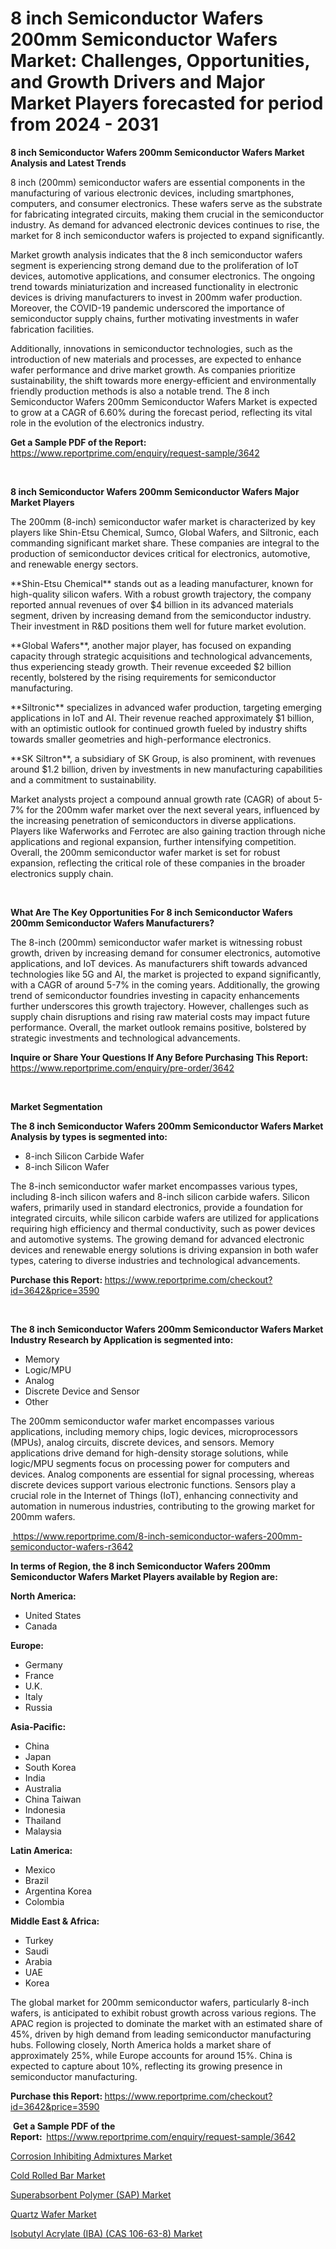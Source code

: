 <p><h1>8 inch Semiconductor Wafers 200mm Semiconductor Wafers Market: Challenges, Opportunities, and Growth Drivers and Major Market Players forecasted for period from 2024 - 2031</h1></p><p><strong>8 inch Semiconductor Wafers 200mm Semiconductor Wafers Market Analysis and Latest Trends</strong></p>
<p><p>8 inch (200mm) semiconductor wafers are essential components in the manufacturing of various electronic devices, including smartphones, computers, and consumer electronics. These wafers serve as the substrate for fabricating integrated circuits, making them crucial in the semiconductor industry. As demand for advanced electronic devices continues to rise, the market for 8 inch semiconductor wafers is projected to expand significantly.</p><p>Market growth analysis indicates that the 8 inch semiconductor wafers segment is experiencing strong demand due to the proliferation of IoT devices, automotive applications, and consumer electronics. The ongoing trend towards miniaturization and increased functionality in electronic devices is driving manufacturers to invest in 200mm wafer production. Moreover, the COVID-19 pandemic underscored the importance of semiconductor supply chains, further motivating investments in wafer fabrication facilities.</p><p>Additionally, innovations in semiconductor technologies, such as the introduction of new materials and processes, are expected to enhance wafer performance and drive market growth. As companies prioritize sustainability, the shift towards more energy-efficient and environmentally friendly production methods is also a notable trend. The 8 inch Semiconductor Wafers 200mm Semiconductor Wafers Market is expected to grow at a CAGR of 6.60% during the forecast period, reflecting its vital role in the evolution of the electronics industry.</p></p>
<p><strong>Get a Sample PDF of the Report:&nbsp;</strong> <a href="https://www.reportprime.com/enquiry/request-sample/3642">https://www.reportprime.com/enquiry/request-sample/3642</a></p>
<p>&nbsp;</p>
<p><strong>8 inch Semiconductor Wafers 200mm Semiconductor Wafers Major Market Players</strong></p>
<p><p>The 200mm (8-inch) semiconductor wafer market is characterized by key players like Shin-Etsu Chemical, Sumco, Global Wafers, and Siltronic, each commanding significant market share. These companies are integral to the production of semiconductor devices critical for electronics, automotive, and renewable energy sectors.</p><p>**Shin-Etsu Chemical** stands out as a leading manufacturer, known for high-quality silicon wafers. With a robust growth trajectory, the company reported annual revenues of over $4 billion in its advanced materials segment, driven by increasing demand from the semiconductor industry. Their investment in R&D positions them well for future market evolution.</p><p>**Global Wafers**, another major player, has focused on expanding capacity through strategic acquisitions and technological advancements, thus experiencing steady growth. Their revenue exceeded $2 billion recently, bolstered by the rising requirements for semiconductor manufacturing.</p><p>**Siltronic** specializes in advanced wafer production, targeting emerging applications in IoT and AI. Their revenue reached approximately $1 billion, with an optimistic outlook for continued growth fueled by industry shifts towards smaller geometries and high-performance electronics.</p><p>**SK Siltron**, a subsidiary of SK Group, is also prominent, with revenues around $1.2 billion, driven by investments in new manufacturing capabilities and a commitment to sustainability.</p><p>Market analysts project a compound annual growth rate (CAGR) of about 5-7% for the 200mm wafer market over the next several years, influenced by the increasing penetration of semiconductors in diverse applications. Players like Waferworks and Ferrotec are also gaining traction through niche applications and regional expansion, further intensifying competition. Overall, the 200mm semiconductor wafer market is set for robust expansion, reflecting the critical role of these companies in the broader electronics supply chain.</p></p>
<p>&nbsp;</p>
<p><strong>What Are The Key Opportunities For 8 inch Semiconductor Wafers 200mm Semiconductor Wafers Manufacturers?</strong></p>
<p><p>The 8-inch (200mm) semiconductor wafer market is witnessing robust growth, driven by increasing demand for consumer electronics, automotive applications, and IoT devices. As manufacturers shift towards advanced technologies like 5G and AI, the market is projected to expand significantly, with a CAGR of around 5-7% in the coming years. Additionally, the growing trend of semiconductor foundries investing in capacity enhancements further underscores this growth trajectory. However, challenges such as supply chain disruptions and rising raw material costs may impact future performance. Overall, the market outlook remains positive, bolstered by strategic investments and technological advancements.</p></p>
<p><strong>Inquire or Share Your Questions If Any Before Purchasing This Report:</strong> <a href="https://www.reportprime.com/enquiry/pre-order/3642">https://www.reportprime.com/enquiry/pre-order/3642</a></p>
<p>&nbsp;</p>
<p><strong>Market Segmentation</strong></p>
<p><strong>The 8 inch Semiconductor Wafers 200mm Semiconductor Wafers Market Analysis by types is segmented into:</strong></p>
<p><ul><li>8-inch Silicon Carbide Wafer</li><li>8-inch Silicon Wafer</li></ul></p>
<p><p>The 8-inch semiconductor wafer market encompasses various types, including 8-inch silicon wafers and 8-inch silicon carbide wafers. Silicon wafers, primarily used in standard electronics, provide a foundation for integrated circuits, while silicon carbide wafers are utilized for applications requiring high efficiency and thermal conductivity, such as power devices and automotive systems. The growing demand for advanced electronic devices and renewable energy solutions is driving expansion in both wafer types, catering to diverse industries and technological advancements.</p></p>
<p><strong>Purchase this Report:&nbsp;</strong><a href="https://www.reportprime.com/checkout?id=3642&price=3590">https://www.reportprime.com/checkout?id=3642&price=3590</a></p>
<p>&nbsp;</p>
<p><strong>The 8 inch Semiconductor Wafers 200mm Semiconductor Wafers Market Industry Research by Application is segmented into:</strong></p>
<p><ul><li>Memory</li><li>Logic/MPU</li><li>Analog</li><li>Discrete Device and Sensor</li><li>Other</li></ul></p>
<p><p>The 200mm semiconductor wafer market encompasses various applications, including memory chips, logic devices, microprocessors (MPUs), analog circuits, discrete devices, and sensors. Memory applications drive demand for high-density storage solutions, while logic/MPU segments focus on processing power for computers and devices. Analog components are essential for signal processing, whereas discrete devices support various electronic functions. Sensors play a crucial role in the Internet of Things (IoT), enhancing connectivity and automation in numerous industries, contributing to the growing market for 200mm wafers.</p></p>
<p><a href="https://www.reportprime.com/8-inch-semiconductor-wafers-200mm-semiconductor-wafers-r3642">&nbsp;https://www.reportprime.com/8-inch-semiconductor-wafers-200mm-semiconductor-wafers-r3642</a></p>
<p><strong>In terms of Region, the 8 inch Semiconductor Wafers 200mm Semiconductor Wafers Market Players available by Region are:</strong></p>
<p>
    <p> <strong> North America: </strong>
        <ul>
            <li>United States</li>
            <li>Canada</li>
        </ul>
        </p> 
    <p> <strong> Europe: </strong>
        <ul>
            <li>Germany</li>
            <li>France</li>
            <li>U.K.</li>
            <li>Italy</li>
            <li>Russia</li>
        </ul>
        </p> 
    <p> <strong> Asia-Pacific: </strong>
        <ul>
            <li>China</li>
            <li>Japan</li>
            <li>South Korea</li>
            <li>India</li>
            <li>Australia</li>
            <li>China Taiwan</li>
            <li>Indonesia</li>
            <li>Thailand</li>
            <li>Malaysia</li>
        </ul>
        </p> 
    <p> <strong> Latin America: </strong>
        <ul>
            <li>Mexico</li>
            <li>Brazil</li>
            <li>Argentina Korea</li>
            <li>Colombia</li>
        </ul>
        </p> 
    <p> <strong> Middle East & Africa: </strong>
        <ul>
            <li>Turkey</li>
            <li>Saudi</li>
            <li>Arabia</li>
            <li>UAE</li>
            <li>Korea</li>
        </ul>
    </p>
    </p>
<p><p>The global market for 200mm semiconductor wafers, particularly 8-inch wafers, is anticipated to exhibit robust growth across various regions. The APAC region is projected to dominate the market with an estimated share of 45%, driven by high demand from leading semiconductor manufacturing hubs. Following closely, North America holds a market share of approximately 25%, while Europe accounts for around 15%. China is expected to capture about 10%, reflecting its growing presence in semiconductor manufacturing.</p></p>
<p><strong>Purchase this Report: </strong><a href="https://www.reportprime.com/checkout?id=3642&price=3590">https://www.reportprime.com/checkout?id=3642&price=3590</a></p>
<p>&nbsp;<strong>Get a Sample PDF of the Report:&nbsp;&nbsp;</strong><a href="https://www.reportprime.com/enquiry/request-sample/3642">https://www.reportprime.com/enquiry/request-sample/3642</a></p>
<p><strong></strong></p>
<p><p><a href="https://www.linkedin.com/pulse/corrosion-inhibiting-admixtures-market-report-product-type-jpruc?trackingId=4XNntpVKSU6hBt%2BwdocuUQ%3D%3D">Corrosion Inhibiting Admixtures Market</a></p><p><a href="https://www.linkedin.com/pulse/insights-cold-rolled-bar-market-players-size-geographical-gam2e?trackingId=CPjb3GWMR2eYu3ntBfH%2BHA%3D%3D">Cold Rolled Bar Market</a></p><p><a href="https://issuu.com/reportprime-2/docs/superabsorbent-polymer-sap-market-s_947a6ca35a5f27">Superabsorbent Polymer (SAP) Market</a></p><p><a href="https://github.com/gdfhhhj/Market-Research-Report-List-6/blob/main/quartz-wafer-market.md">Quartz Wafer Market</a></p><p><a href="https://issuu.com/reportprime-2/docs/isobutyl-acrylate-iba-cas-106-63-8-_442b82228dcb7c">Isobutyl Acrylate (IBA) (CAS 106-63-8) Market</a></p></p>